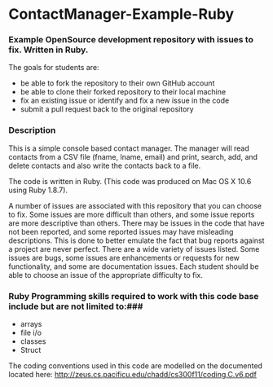 ContactManager-Example-Ruby
===========================

### Example OpenSource development repository with issues to fix. Written in Ruby.

The goals for students are:
* be able to fork the repository to their own GitHub account
* be able to clone their forked repository to their local machine
* fix an existing issue or identify and fix a new issue in the code
* submit a pull request back to the original repository


### Description ###

This is a simple console based contact manager.  The manager will read contacts from a CSV file (fname, lname, email) and print, search, add, and delete contacts and also write the contacts back to a file.

The code is written in Ruby. (This code was produced on Mac OS X 10.6 using Ruby 1.8.7).  

A number of issues are associated with this repository that you can choose to fix.  Some issues are more difficult
than others, and some issue reports are more descriptive than others.  There may be issues in the code that have not been reported, and some reported issues may have misleading descriptions.  This is done to better emulate the fact that bug reports against a project are never perfect.  There are a wide variety of issues listed. Some issues are bugs, some issues are enhancements or requests for new functionality, and some are documentation issues.  Each student should be able to choose an issue of the appropriate difficulty to fix.
 

### Ruby Programming skills required to work with this code base include but are not limited to:###

* arrays
* file i/o
* classes
* Struct

The coding conventions used in this code are modelled on the documented located here: http://zeus.cs.pacificu.edu/chadd/cs300f11/coding.C.v6.pdf
